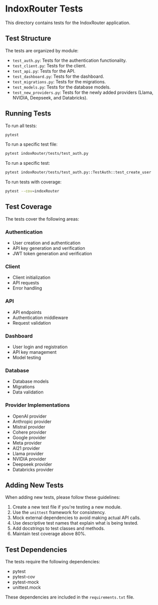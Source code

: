 # IndoxRouter Tests

This directory contains tests for the IndoxRouter application.

## Test Structure

The tests are organized by module:

- `test_auth.py`: Tests for the authentication functionality.
- `test_client.py`: Tests for the client.
- `test_api.py`: Tests for the API.
- `test_dashboard.py`: Tests for the dashboard.
- `test_migrations.py`: Tests for the migrations.
- `test_models.py`: Tests for the database models.
- `test_new_providers.py`: Tests for the newly added providers (Llama, NVIDIA, Deepseek, and Databricks).

## Running Tests

To run all tests:

```bash
pytest
```

To run a specific test file:

```bash
pytest indoxRouter/tests/test_auth.py
```

To run a specific test:

```bash
pytest indoxRouter/tests/test_auth.py::TestAuth::test_create_user
```

To run tests with coverage:

```bash
pytest --cov=indoxRouter
```

## Test Coverage

The tests cover the following areas:

### Authentication

- User creation and authentication
- API key generation and verification
- JWT token generation and verification

### Client

- Client initialization
- API requests
- Error handling

### API

- API endpoints
- Authentication middleware
- Request validation

### Dashboard

- User login and registration
- API key management
- Model testing

### Database

- Database models
- Migrations
- Data validation

### Provider Implementations

- OpenAI provider
- Anthropic provider
- Mistral provider
- Cohere provider
- Google provider
- Meta provider
- AI21 provider
- Llama provider
- NVIDIA provider
- Deepseek provider
- Databricks provider

## Adding New Tests

When adding new tests, please follow these guidelines:

1. Create a new test file if you're testing a new module.
2. Use the `unittest` framework for consistency.
3. Mock external dependencies to avoid making actual API calls.
4. Use descriptive test names that explain what is being tested.
5. Add docstrings to test classes and methods.
6. Maintain test coverage above 80%.

## Test Dependencies

The tests require the following dependencies:

- pytest
- pytest-cov
- pytest-mock
- unittest.mock

These dependencies are included in the `requirements.txt` file.
